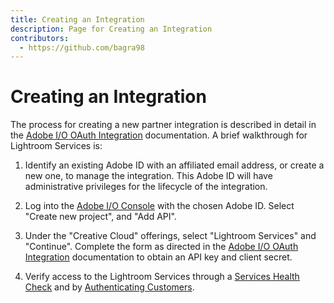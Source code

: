 ```yaml
---
title: Creating an Integration
description: Page for Creating an Integration
contributors:
  - https://github.com/bagra98
---
```


# Creating an Integration

The process for creating a new partner integration is described in detail in the [Adobe I/O OAuth Integration](https://www.adobe.io/authentication/auth-methods.html#!AdobeDocs/adobeio-auth/master/AuthenticationOverview/OAuthIntegration.md) documentation. A brief walkthrough for Lightroom Services is:

1. Identify an existing Adobe ID with an affiliated email address, or create a new one, to manage the integration. This Adobe ID will have administrative privileges for the lifecycle of the integration.

2. Log into the [Adobe I/O Console](https://console.adobe.io) with the chosen Adobe ID. Select "Create new project", and "Add API".

3. Under the "Creative Cloud" offerings, select "Lightroom Services" and "Continue". Complete the form as directed in the [Adobe I/O OAuth Integration](https://www.adobe.io/authentication/auth-methods.html#!AdobeDocs/adobeio-auth/master/AuthenticationOverview/OAuthIntegration.md) documentation to obtain an API key and client secret.

4. Verify access to the Lightroom Services through a [Services Health Check](/getting-started/service_health_check) and by [Authenticating Customers](/getting-started/authenticate_customers).